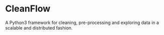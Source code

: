 # CleanFlow

A Python3 framework for cleaning, pre-processing and exploring data in a scalable and distributed fashion.

